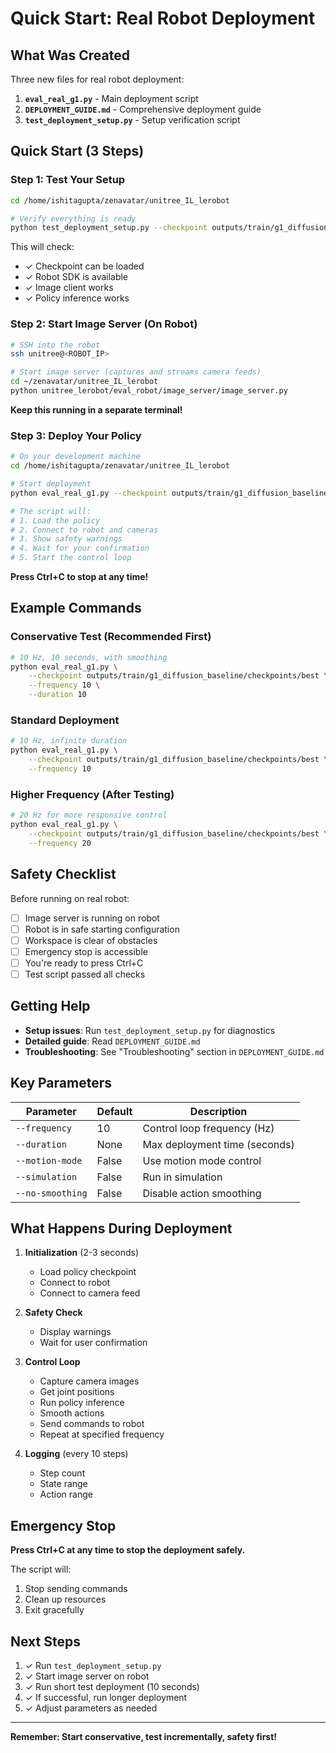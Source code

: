 # Quick Start: Real Robot Deployment

## What Was Created

Three new files for real robot deployment:

1. **`eval_real_g1.py`** - Main deployment script
2. **`DEPLOYMENT_GUIDE.md`** - Comprehensive deployment guide
3. **`test_deployment_setup.py`** - Setup verification script

## Quick Start (3 Steps)

### Step 1: Test Your Setup

```bash
cd /home/ishitagupta/zenavatar/unitree_IL_lerobot

# Verify everything is ready
python test_deployment_setup.py --checkpoint outputs/train/g1_diffusion_baseline/checkpoints/best
```

This will check:
- ✓ Checkpoint can be loaded
- ✓ Robot SDK is available  
- ✓ Image client works
- ✓ Policy inference works

### Step 2: Start Image Server (On Robot)

```bash
# SSH into the robot
ssh unitree@<ROBOT_IP>

# Start image server (captures and streams camera feeds)
cd ~/zenavatar/unitree_IL_lerobot
python unitree_lerobot/eval_robot/image_server/image_server.py
```

**Keep this running in a separate terminal!**

### Step 3: Deploy Your Policy

```bash
# On your development machine
cd /home/ishitagupta/zenavatar/unitree_IL_lerobot

# Start deployment
python eval_real_g1.py --checkpoint outputs/train/g1_diffusion_baseline/checkpoints/best

# The script will:
# 1. Load the policy
# 2. Connect to robot and cameras
# 3. Show safety warnings
# 4. Wait for your confirmation
# 5. Start the control loop
```

**Press Ctrl+C to stop at any time!**

## Example Commands

### Conservative Test (Recommended First)
```bash
# 10 Hz, 10 seconds, with smoothing
python eval_real_g1.py \
    --checkpoint outputs/train/g1_diffusion_baseline/checkpoints/best \
    --frequency 10 \
    --duration 10
```

### Standard Deployment
```bash
# 10 Hz, infinite duration
python eval_real_g1.py \
    --checkpoint outputs/train/g1_diffusion_baseline/checkpoints/best \
    --frequency 10
```

### Higher Frequency (After Testing)
```bash
# 20 Hz for more responsive control
python eval_real_g1.py \
    --checkpoint outputs/train/g1_diffusion_baseline/checkpoints/best \
    --frequency 20
```

## Safety Checklist

Before running on real robot:

- [ ] Image server is running on robot
- [ ] Robot is in safe starting configuration
- [ ] Workspace is clear of obstacles
- [ ] Emergency stop is accessible
- [ ] You're ready to press Ctrl+C
- [ ] Test script passed all checks

## Getting Help

- **Setup issues**: Run `test_deployment_setup.py` for diagnostics
- **Detailed guide**: Read `DEPLOYMENT_GUIDE.md`
- **Troubleshooting**: See "Troubleshooting" section in `DEPLOYMENT_GUIDE.md`

## Key Parameters

| Parameter | Default | Description |
|-----------|---------|-------------|
| `--frequency` | 10 | Control loop frequency (Hz) |
| `--duration` | None | Max deployment time (seconds) |
| `--motion-mode` | False | Use motion mode control |
| `--simulation` | False | Run in simulation |
| `--no-smoothing` | False | Disable action smoothing |

## What Happens During Deployment

1. **Initialization** (2-3 seconds)
   - Load policy checkpoint
   - Connect to robot
   - Connect to camera feed

2. **Safety Check**
   - Display warnings
   - Wait for user confirmation

3. **Control Loop**
   - Capture camera images
   - Get joint positions
   - Run policy inference
   - Smooth actions
   - Send commands to robot
   - Repeat at specified frequency

4. **Logging** (every 10 steps)
   - Step count
   - State range
   - Action range

## Emergency Stop

**Press Ctrl+C at any time to stop the deployment safely.**

The script will:
1. Stop sending commands
2. Clean up resources
3. Exit gracefully

## Next Steps

1. ✓ Run `test_deployment_setup.py`
2. ✓ Start image server on robot
3. ✓ Run short test deployment (10 seconds)
4. ✓ If successful, run longer deployment
5. ✓ Adjust parameters as needed

---

**Remember: Start conservative, test incrementally, safety first!**


